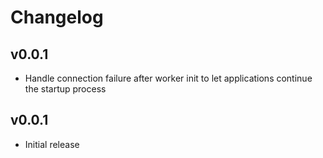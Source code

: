 # Changelog

## v0.0.1

* Handle connection failure after worker init to let applications continue the startup process

## v0.0.1

* Initial release